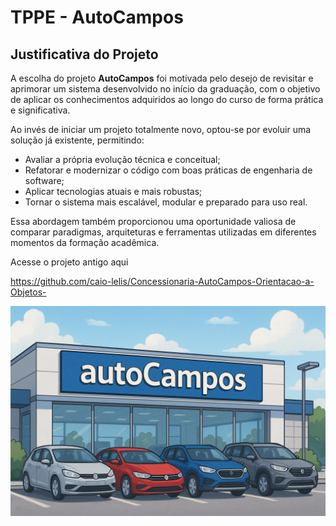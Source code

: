 # TPPE - AutoCampos

## Justificativa do Projeto

A escolha do projeto **AutoCampos** foi motivada pelo desejo de revisitar e aprimorar um sistema desenvolvido no início da graduação, com o objetivo de aplicar os conhecimentos adquiridos ao longo do curso de forma prática e significativa.

Ao invés de iniciar um projeto totalmente novo, optou-se por evoluir uma solução já existente, permitindo:

- Avaliar a própria evolução técnica e conceitual;
- Refatorar e modernizar o código com boas práticas de engenharia de software;
- Aplicar tecnologias atuais e mais robustas;
- Tornar o sistema mais escalável, modular e preparado para uso real.

Essa abordagem também proporcionou uma oportunidade valiosa de comparar paradigmas, arquiteturas e ferramentas utilizadas em diferentes momentos da formação acadêmica.

Acesse o projeto antigo aqui

https://github.com/caio-lelis/Concessionaria-AutoCampos-Orientacao-a-Objetos-

<img src="logo.jpg" alt="logo" width="900">
